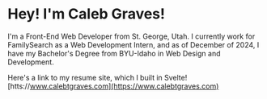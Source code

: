 # Hey! I'm Caleb Graves!

I'm a Front-End Web Developer from St. George, Utah. I currently work for FamilySearch as a Web Development Intern, and as of December of 2024, I have my Bachelor's Degree from BYU-Idaho in Web Design and Development.

Here's a link to my resume site, which I built in Svelte!
[htts://www.calebtgraves.com](https://www.calebtgraves.com)
